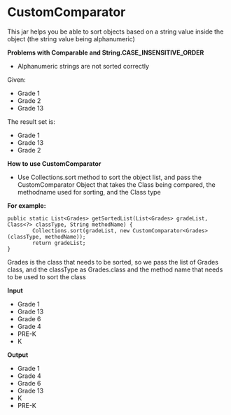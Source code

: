 CustomComparator
================

This jar helps you be able to sort objects based on a string value inside the object (the string value being alphanumeric)

**Problems with Comparable and String.CASE_INSENSITIVE_ORDER**
- Alphanumeric strings are not sorted correctly

Given:
- Grade 1
- Grade 2
- Grade 13

The result set is:
- Grade 1
- Grade 13
- Grade 2

**How to use CustomComparator**
- Use Collections.sort method to sort the object list, and pass the CustomComparator Object that takes the Class being compared, the methodname used for sorting, and the Class type

**For example:**
```
public static List<Grades> getSortedList(List<Grades> gradeList, Class<?> classType, String methodName) {
		Collections.sort(gradeList, new CustomComparator<Grades>(classType, methodName));
		return gradeList;
}
```

Grades is the class that needs to be sorted, so we pass the list of Grades class, and the classType as Grades.class and the method name that needs to be used to sort the class

**Input**
- Grade 1
- Grade 13
- Grade 6
- Grade 4
- PRE-K
- K

**Output**
- Grade 1
- Grade 4
- Grade 6
- Grade 13
- K
- PRE-K
